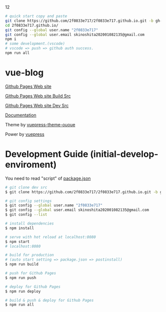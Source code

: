 12

``` bash
# quick start copy and paste
git clone https://github.com/2f0833e717/2f0833e717.github.io.git -b gh-pages
cd 2f0833e717.github.io/
git config --global user.name "2f0833e717"
git config --global user.email skinoshita202001082135@gmail.com
npm i
# some development.(vscode)
# vscode => push => github auth success.
npm run all
```

# vue-blog

[Github Pages Web site](https://2f0833e717.github.io./)

[Github Pages Web site Build Src](https://github.com/2f0833e717/2f0833e717.github.io/)

[Github Pages Web site Dev Src](https://github.com/2f0833e717/2f0833e717.github.io/tree/gh-pages)

[Documentation](https://tolking.github.io/vuepress-theme-ououe)

Theme by [vuepress-theme-ououe](https://github.com/tolking/vuepress-theme-ououe)

Power by [vuepress](https://github.com/vuejs/vuepress)

# Development Guide (initial-develop-enviroment)

You need to read "script" of [package.json](https://github.com/2f0833e717/2f0833e717.github.io/blob/gh-pages/package.json)

``` bash
# git clone dev src
$ git clone https://github.com/2f0833e717/2f0833e717.github.io.git -b gh-pages

# git config settings
$ git config --global user.name "2f0833e717"
$ git config --global user.email skinoshita202001082135@gmail.com
$ git config --list

# install dependencies
$ npm install

# serve with hot reload at localhost:8080
$ npm start
# localhost:8080

# build for production
# (auto start setting => package.json => postinstall)
$ npm run build

# push for Github Pages
$ npm run push

# deploy for Github Pages
$ npm run deploy

# build & push & deploy for Github Pages
$ npm run all
```